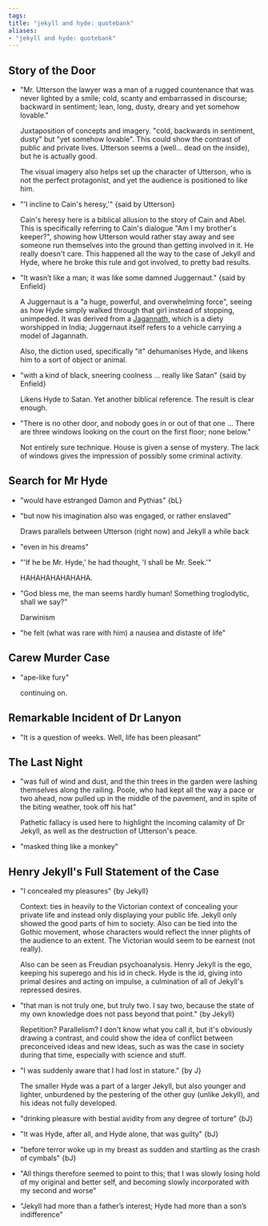 ```yaml
---
tags: 
title: "jekyll and hyde: quotebank"
aliases:
- "jekyll and hyde: quotebank"
---
```


## Story of the Door

- "Mr. Utterson the lawyer was a man of a rugged countenance that was never lighted by a smile; cold, scanty and embarrassed in discourse; backward in sentiment; lean, long, dusty, dreary and yet somehow lovable."

    Juxtaposition of concepts and imagery. "cold, backwards in sentiment, dusty" but "yet somehow lovable". This could show the contrast of public and private lives. Utterson seems a (well... dead on the inside), but he is actually good.
    
    The visual imagery also helps set up the character of Utterson, who is not the perfect protagonist, and yet the audience is positioned to like him.

- "'I incline to Cain's heresy,'" {said by Utterson}

    Cain's heresy here is a biblical allusion to the story of Cain and Abel. This is specifically referring to Cain's dialogue "Am I my brother's keeper?", showing how Utterson would rather stay away and see someone run themselves into the ground than getting involved in it. He really doesn't care. This happened all the way to the case of Jekyll and Hyde, where he broke this rule and got involved, to pretty bad results.

- "It wasn’t like a man; it was like some damned Juggernaut." {said by Enfield}

    A Juggernaut is a "a huge, powerful, and overwhelming force", seeing as how Hyde simply walked through that girl instead of stopping, unimpeded. It was derived from a [Jagannath](https://en.wikipedia.org/wiki/Juggernaut), which is a diety worshipped in India; Juggernaut itself refers to a vehicle carrying a model of Jagannath.
    
    Also, the diction used, specifically "it" dehumanises Hyde, and likens him to a sort of object or animal.

- "with a kind of black, sneering coolness ... really like Satan" {said by Enfield}

    Likens Hyde to Satan. Yet another biblical reference. The result is clear enough.

- "There is no other door, and nobody goes in or out of that one ... There are three windows looking on the court on the first floor; none below."

    Not entirely sure technique. House is given a sense of mystery. The lack of windows gives the impression of possibly some criminal activity.

## Search for Mr Hyde

- "would have estranged Damon and Pythias" {bL}

- "but now his imagination also was engaged, or rather enslaved"

    Draws parallels between Utterson (right now) and Jekyll a while back

- "even in his dreams"

- "'If he be Mr. Hyde,' he had thought, 'I shall be Mr. Seek.'"

    HAHAHAHAHAHAHA.

- "God bless me, the man seems hardly human! Something troglodytic, shall we say?"

    Darwinism

- "he felt (what was rare with him) a nausea and distaste of life"

## Carew Murder Case

- "ape-like fury"

    continuing on.

## Remarkable Incident of Dr Lanyon

- "It is a question of weeks. Well, life has been pleasant"

## The Last Night

- "was full of wind and dust, and the thin trees in the garden were lashing themselves along the railing. Poole, who had kept all the way a pace or two ahead, now pulled up in the middle of the pavement, and in spite of the biting weather, took off his hat"

    Pathetic fallacy is used here to highlight the incoming calamity of Dr Jekyll, as well as the destruction of Utterson's peace.

- "masked thing like a monkey"

## Henry Jekyll's Full Statement of the Case

- "I concealed my pleasures" {by Jekyll}

    Context: ties in heavily to the Victorian context of concealing your  private life and instead only displaying your public life. Jekyll only showed the good parts of him to society. Also can be tied into the Gothic movement, whose characters would reflect the inner plights of the audience to an extent. The Victorian would seem to be earnest (not really).
    
    Also can be seen as Freudian psychoanalysis. Henry Jekyll is the ego, keeping his superego and his id in check. Hyde is the id, giving into primal desires and acting on impulse, a culmination of all of Jekyll's repressed desires.

- "that man is not truly one, but truly two. I say two, because the state of my own knowledge does not pass beyond that point." {by Jekyll}

    Repetition? Parallelism? I don't know what you call it, but it's obviously drawing a contrast, and could show the idea of conflict between preconceived ideas and new ideas, such as was the case in society during that time, especially with science and stuff.

- "I was suddenly aware that I had lost in stature." {by J}

    The smaller Hyde was a part of a larger Jekyll, but also younger and lighter, unburdened by the pestering of the other guy (unlike Jekyll), and his ideas not fully developed.

- "drinking pleasure with bestial avidity from any degree of torture" {bJ}

- "It was Hyde, after all, and Hyde alone, that was guilty" {bJ}

- "before terror woke up in my breast as sudden and startling as the crash of cymbals" {bJ}

- "All things therefore seemed to point to this; that I was slowly losing hold of my original and better self, and becoming slowly incorporated with my second and worse"

- "Jekyll had more than a father’s interest; Hyde had more than a son’s indifference"
